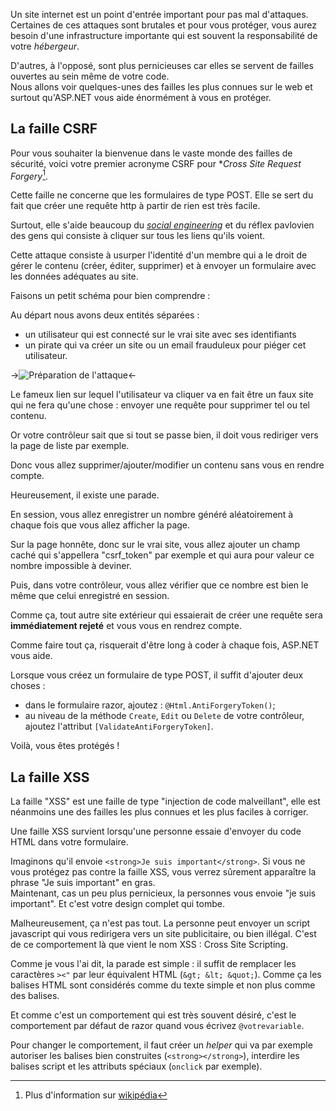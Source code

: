 Un site internet est un point d'entrée important pour pas mal d'attaques.
Certaines de ces attaques sont brutales et pour vous protéger, vous aurez besoin d'une infrastructure importante qui est souvent la responsabilité de votre *hébergeur*.

D'autres, à l'opposé, sont plus pernicieuses car elles se servent de failles ouvertes au sein même de votre code.  
Nous allons voir quelques-unes des failles les plus connues sur le web et surtout qu'ASP.NET vous aide énormément à vous en protéger.

## La faille CSRF

Pour vous souhaiter la bienvenue dans le vaste monde des failles de sécurité, voici votre premier acronyme CSRF pour **Cross Site Request Forgery*[^wiki_csrf].

Cette faille ne concerne que les formulaires de type POST. Elle se sert du fait que créer une requête http à partir de rien est très facile.

Surtout, elle s'aide beaucoup du *[social engineering](https://www.securiteinfo.com/attaques/divers/social.shtml)* et du réflex pavlovien des gens qui consiste à cliquer sur tous les liens qu'ils voient.

Cette attaque consiste à usurper l'identité d'un membre qui a le droit de gérer le contenu (créer, éditer, supprimer) et à envoyer un formulaire avec les données adéquates au site.

Faisons un petit schéma pour bien comprendre :

Au départ nous avons deux entités séparées : 

- un utilisateur qui est connecté sur le vrai site avec ses identifiants 
- un pirate qui va créer un site ou un email frauduleux pour piéger cet utilisateur.

->![Préparation de l'attaque](/media/galleries/304/e617f67c-7b6d-45cc-b446-2f806c1be1d3.png.960x960_q85.jpg)<-

Le fameux lien sur lequel l'utilisateur va cliquer va en fait être un faux site qui ne fera qu'une chose : envoyer une requête pour supprimer tel ou tel contenu.

Or votre contrôleur sait que si tout se passe bien, il doit vous rediriger vers la page de liste par exemple.

Donc vous allez supprimer/ajouter/modifier un contenu sans vous en rendre compte. 

Heureusement, il existe une parade. 

En session, vous allez enregistrer un nombre généré aléatoirement à chaque fois que vous allez afficher la page.

Sur la page honnête, donc sur le vrai site, vous allez ajouter un champ caché qui s'appellera "csrf_token" par exemple et qui aura pour valeur ce nombre impossible à deviner.

Puis, dans votre contrôleur, vous allez vérifier que ce nombre est bien le même que celui enregistré en session.

Comme ça, tout autre site extérieur qui essaierait de créer une requête sera **immédiatement rejeté** et vous vous en rendrez compte. 

Comme faire tout ça, risquerait d'être long à coder à chaque fois, ASP.NET vous aide.

Lorsque vous créez un formulaire de type POST, il suffit d'ajouter deux choses :

- dans le formulaire razor, ajoutez : `@Html.AntiForgeryToken()`;
- au niveau de la méthode `Create`, `Edit` ou `Delete` de votre contrôleur, ajoutez l'attribut `[ValidateAntiForgeryToken]`.

Voilà, vous êtes protégés ! 

## La faille XSS

La faille "XSS" est une faille de type "injection de code malveillant", elle est néanmoins une des failles les plus connues et les plus faciles à corriger.

Une faille XSS survient lorsqu'une personne essaie d'envoyer du code HTML dans votre formulaire.

Imaginons qu'il envoie `<strong>Je suis important</strong>`. Si vous ne vous protégez pas contre la faille XSS, vous verrez sûrement apparaître la phrase "Je suis important" en gras.  
Maintenant, cas un peu plus pernicieux, la personnes vous envoie "</body>je suis important". Et c'est votre design complet qui tombe.

Malheureusement, ça n'est pas tout. La personne peut envoyer un script javascript qui vous redirigera vers un site publicitaire, ou bien illégal. C'est de ce comportement là que vient le nom XSS : Cross Site Scripting.

Comme je vous l'ai dit, la parade est simple : il suffit de remplacer les caractères `><"` par leur équivalent HTML (`&gt; &lt; &quot;`). Comme ça les balises HTML sont considérés comme du texte simple et non plus comme des balises.

Et comme c'est un comportement qui est très souvent désiré, c'est le comportement par défaut de razor quand vous écrivez `@votrevariable`. 

Pour changer le comportement, il faut créer un *helper* qui va par exemple autoriser les balises bien construites (`<strong></strong>`), interdire les balises script et les attributs spéciaux (`onclick` par exemple).

[^wiki_csrf]: Plus d'information sur [wikipédia](http://fr.wikipedia.org/wiki/Cross-Site_Request_Forgery)